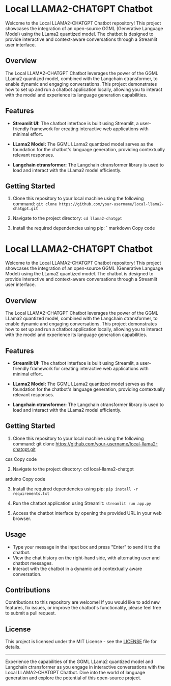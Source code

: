 # Local LLAMA2-CHATGPT Chatbot

Welcome to the Local LLAMA2-CHATGPT Chatbot repository! This project showcases the integration of an open-source GGML (Generative Language Model) using the LLama2 quantized model. The chatbot is designed to provide interactive and context-aware conversations through a Streamlit user interface.

## Overview

The Local LLAMA2-CHATGPT Chatbot leverages the power of the GGML LLama2 quantized model, combined with the Langchain ctransformer, to enable dynamic and engaging conversations. This project demonstrates how to set up and run a chatbot application locally, allowing you to interact with the model and experience its language generation capabilities.

## Features

- **Streamlit UI:** The chatbot interface is built using Streamlit, a user-friendly framework for creating interactive web applications with minimal effort.

- **LLama2 Model:** The GGML LLama2 quantized model serves as the foundation for the chatbot's language generation, providing contextually relevant responses.

- **Langchain ctransformer:** The Langchain ctransformer library is used to load and interact with the LLama2 model efficiently.

## Getting Started

1. Clone this repository to your local machine using the following command:
`git clone https://github.com/your-username/local-llama2-chatgpt.git`

2. Navigate to the project directory:
   `cd llama2-chatgpt`

3. Install the required dependencies using pip:
   `
markdown
Copy code
# Local LLAMA2-CHATGPT Chatbot

Welcome to the Local LLAMA2-CHATGPT Chatbot repository! This project showcases the integration of an open-source GGML (Generative Language Model) using the LLama2 quantized model. The chatbot is designed to provide interactive and context-aware conversations through a Streamlit user interface.

## Overview

The Local LLAMA2-CHATGPT Chatbot leverages the power of the GGML LLama2 quantized model, combined with the Langchain ctransformer, to enable dynamic and engaging conversations. This project demonstrates how to set up and run a chatbot application locally, allowing you to interact with the model and experience its language generation capabilities.

## Features

- **Streamlit UI:** The chatbot interface is built using Streamlit, a user-friendly framework for creating interactive web applications with minimal effort.

- **LLama2 Model:** The GGML LLama2 quantized model serves as the foundation for the chatbot's language generation, providing contextually relevant responses.

- **Langchain ctransformer:** The Langchain ctransformer library is used to load and interact with the LLama2 model efficiently.

## Getting Started

1. Clone this repository to your local machine using the following command:
git clone https://github.com/your-username/local-llama2-chatgpt.git

css
Copy code

2. Navigate to the project directory:
cd local-llama2-chatgpt

arduino
Copy code

3. Install the required dependencies using pip:
  `pip install -r requirements.txt`

4. Run the chatbot application using Streamlit:
   `streamlit run app.py`


5. Access the chatbot interface by opening the provided URL in your web browser.

## Usage

- Type your message in the input box and press "Enter" to send it to the chatbot.
- View the chat history on the right-hand side, with alternating user and chatbot messages.
- Interact with the chatbot in a dynamic and contextually aware conversation.

## Contributions

Contributions to this repository are welcome! If you would like to add new features, fix issues, or improve the chatbot's functionality, please feel free to submit a pull request.

## License

This project is licensed under the MIT License - see the [LICENSE](LICENSE) file for details.

---

Experience the capabilities of the GGML LLama2 quantized model and Langchain ctransformer as you engage in interactive conversations with the Local LLAMA2-CHATGPT Chatbot. Dive into the world of language generation and explore the potential of this open-source project.


